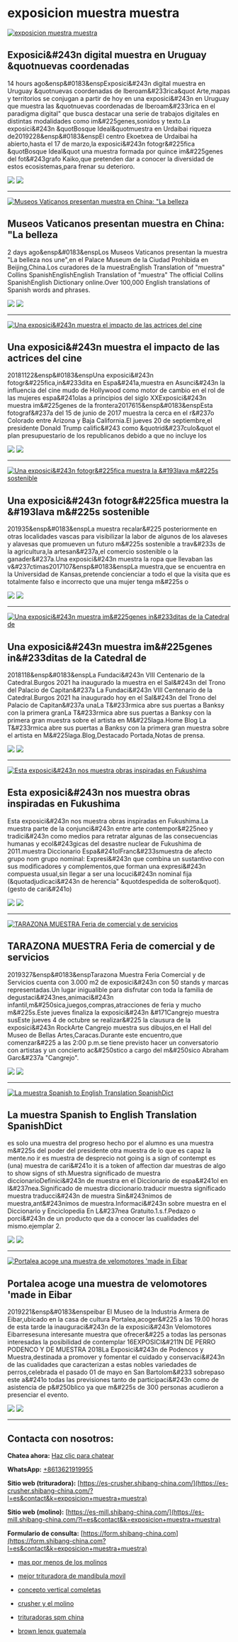 # exposicion muestra muestra

<a href="https://swt.shibang-china.com/?l=es&img&k=exposicion+muestra+muestra" target="_blank">![exposicion muestra muestra](http://static.shibang-china.com/all-800x300/155.jpg)</a>

## Exposici&#243n digital muestra en Uruguay &quotnuevas coordenadas
14 hours ago&ensp&#0183&enspExposici&#243n digital muestra en Uruguay &quotnuevas coordenadas de Iberoam&#233rica&quot Arte,mapas y territorios se conjugan a partir de hoy en una exposici&#243n en Uruguay que muestra las &quotnuevas coordenadas de Iberoam&#233rica en el paradigma digital" que busca destacar una serie de trabajos digitales en distintas modalidades como im&#225genes,sonidos y texto.La exposici&#243n &quotBosque Ideal&quotmuestra en Urdaibai riqueza de2019228&ensp&#0183&enspEl centro Ekoetxea de Urdaibai ha abierto,hasta el 17 de marzo,la exposici&#243n fotogr&#225fica &quotBosque Ideal&quot una muestra formada por quince im&#225genes del fot&#243grafo Kaiko,que pretenden dar a conocer la diversidad de estos ecosistemas,para frenar su deterioro.


<a href="https://whatsapp.shibangsoft.com/WhatsApp.php" target="_blank" title="WhatsApp">![](http://static.shibang-china.com/icon/whatsapp.png)</a> <a href="https://swt.shibang-china.com/?l=es&icon&k=exposicion+muestra+muestra" target="_blank">![](http://static.shibang-china.com/icon/chat-es.png)</a>

---

<a href="https://swt.shibang-china.com/?l=es&img&k=exposicion+muestra+muestra" target="_blank">![Museos Vaticanos presentan muestra en China: "La belleza](http://static.shibang-china.com/all-800x300/1372.jpg)</a>

## Museos Vaticanos presentan muestra en China: "La belleza
2 days ago&ensp&#0183&enspLos Museos Vaticanos presentan la muestra "La belleza nos une",en el Palace Museum de la Ciudad Prohibida en Beijing,China.Los curadores de la muestraEnglish Translation of "muestra" Collins SpanishEnglishEnglish Translation of "muestra" The official Collins SpanishEnglish Dictionary online.Over 100,000 English translations of Spanish words and phrases.


<a href="https://whatsapp.shibangsoft.com/WhatsApp.php" target="_blank" title="WhatsApp">![](http://static.shibang-china.com/icon/whatsapp.png)</a> <a href="https://swt.shibang-china.com/?l=es&icon&k=exposicion+muestra+muestra" target="_blank">![](http://static.shibang-china.com/icon/chat-es.png)</a>

---

<a href="https://swt.shibang-china.com/?l=es&img&k=exposicion+muestra+muestra" target="_blank">![Una exposici&#243n muestra el impacto de las actrices del cine](http://static.shibang-china.com/all-800x300/106.jpg)</a>

## Una exposici&#243n muestra el impacto de las actrices del cine
20181122&ensp&#0183&enspUna exposici&#243n fotogr&#225fica,in&#233dita en Espa&#241a,muestra en Asunci&#243n la influencia del cine mudo de Hollywood como motor de cambio en el rol de las mujeres espa&#241olas a principios del siglo XXExposici&#243n muestra im&#225genes de la frontera2017615&ensp&#0183&enspEsta fotograf&#237a del 15 de junio de 2017 muestra la cerca en el r&#237o Colorado entre Arizona y Baja California.El jueves 20 de septiembre,el presidente Donald Trump calific&#243 como &quotrid&#237culo&quot el plan presupuestario de los republicanos debido a que no incluye los


<a href="https://whatsapp.shibangsoft.com/WhatsApp.php" target="_blank" title="WhatsApp">![](http://static.shibang-china.com/icon/whatsapp.png)</a> <a href="https://swt.shibang-china.com/?l=es&icon&k=exposicion+muestra+muestra" target="_blank">![](http://static.shibang-china.com/icon/chat-es.png)</a>

---

<a href="https://swt.shibang-china.com/?l=es&img&k=exposicion+muestra+muestra" target="_blank">![Una exposici&#243n fotogr&#225fica muestra la &#193lava m&#225s sostenible](http://static.shibang-china.com/all-800x300/610.jpg)</a>

## Una exposici&#243n fotogr&#225fica muestra la &#193lava m&#225s sostenible
201935&ensp&#0183&enspLa muestra recalar&#225 posteriormente en otras localidades vascas para visibilizar la labor de algunos de los alaveses y alavesas que promueven un futuro m&#225s sostenible a trav&#233s de la agricultura,la artesan&#237a,el comercio sostenible o la ganader&#237a.Una exposici&#243n muestra la ropa que llevaban las v&#237ctimas2017107&ensp&#0183&enspLa muestra,que se encuentra en la Universidad de Kansas,pretende concienciar a todo el que la visita que es totalmente falso e incorrecto que una mujer tenga m&#225s o


<a href="https://whatsapp.shibangsoft.com/WhatsApp.php" target="_blank" title="WhatsApp">![](http://static.shibang-china.com/icon/whatsapp.png)</a> <a href="https://swt.shibang-china.com/?l=es&icon&k=exposicion+muestra+muestra" target="_blank">![](http://static.shibang-china.com/icon/chat-es.png)</a>

---

<a href="https://swt.shibang-china.com/?l=es&img&k=exposicion+muestra+muestra" target="_blank">![Una exposici&#243n muestra im&#225genes in&#233ditas de la Catedral de](http://static.shibang-china.com/all-800x300/286.jpg)</a>

## Una exposici&#243n muestra im&#225genes in&#233ditas de la Catedral de
2018118&ensp&#0183&enspLa Fundaci&#243n VIII Centenario de la Catedral.Burgos 2021 ha inaugurado la muestra en el Sal&#243n del Trono del Palacio de Capitan&#237a La Fundaci&#243n VIII Centenario de la Catedral.Burgos 2021 ha inaugurado hoy en el Sal&#243n del Trono del Palacio de Capitan&#237a unaLa T&#233rmica abre sus puertas a Banksy con la primera granLa T&#233rmica abre sus puertas a Banksy con la primera gran muestra sobre el artista en M&#225laga.Home Blog La T&#233rmica abre sus puertas a Banksy con la primera gran muestra sobre el artista en M&#225laga.Blog,Destacado Portada,Notas de prensa.


<a href="https://whatsapp.shibangsoft.com/WhatsApp.php" target="_blank" title="WhatsApp">![](http://static.shibang-china.com/icon/whatsapp.png)</a> <a href="https://swt.shibang-china.com/?l=es&icon&k=exposicion+muestra+muestra" target="_blank">![](http://static.shibang-china.com/icon/chat-es.png)</a>

---

<a href="https://swt.shibang-china.com/?l=es&img&k=exposicion+muestra+muestra" target="_blank">![Esta exposici&#243n nos muestra obras inspiradas en Fukushima](http://static.shibang-china.com/all-800x300/1120.jpg)</a>

## Esta exposici&#243n nos muestra obras inspiradas en Fukushima
Esta exposici&#243n nos muestra obras inspiradas en Fukushima.La muestra parte de la conjunci&#243n entre arte contempor&#225neo y tradici&#243n como medios para retratar algunas de las consecuencias humanas y ecol&#243gicas del desastre nuclear de Fukushima de 2011.muestra Diccionario Espa&#241olFranc&#233smuestra de afecto grupo nom grupo nominal: Expresi&#243n que combina un sustantivo con sus modificadores y complementos,que forman una expresi&#243n compuesta usual,sin llegar a ser una locuci&#243n nominal fija (&quotadjudicaci&#243n de herencia" &quotdespedida de soltero&quot).(gesto de cari&#241o)


<a href="https://whatsapp.shibangsoft.com/WhatsApp.php" target="_blank" title="WhatsApp">![](http://static.shibang-china.com/icon/whatsapp.png)</a> <a href="https://swt.shibang-china.com/?l=es&icon&k=exposicion+muestra+muestra" target="_blank">![](http://static.shibang-china.com/icon/chat-es.png)</a>

---

<a href="https://swt.shibang-china.com/?l=es&img&k=exposicion+muestra+muestra" target="_blank">![TARAZONA MUESTRA Feria de comercial y de servicios](http://static.shibang-china.com/all-800x300/322.jpg)</a>

## TARAZONA MUESTRA Feria de comercial y de servicios
2019327&ensp&#0183&enspTarazona Muestra Feria Comercial y de Servicios cuenta con 3.000 m2 de exposici&#243n con 50 stands y marcas representadas.Un lugar inigualible para disfrutar con toda la familia de degustaci&#243nes,animaci&#243n infantil,m&#250sica,juegos,compras,atracciones de feria y mucho m&#225s.Este jueves finaliza la exposici&#243n &#171Cangrejo muestra susEste jueves 4 de octubre se realizar&#225 la clausura de la exposici&#243n RockArte Cangrejo muestra sus dibujos,en el Hall del Museo de Bellas Artes,Caracas.Durante este encuentro,que comenzar&#225 a las 2:00 p.m.se tiene previsto hacer un conversatorio con artistas y un concierto ac&#250stico a cargo del m&#250sico Abraham Garc&#237a "Cangrejo".


<a href="https://whatsapp.shibangsoft.com/WhatsApp.php" target="_blank" title="WhatsApp">![](http://static.shibang-china.com/icon/whatsapp.png)</a> <a href="https://swt.shibang-china.com/?l=es&icon&k=exposicion+muestra+muestra" target="_blank">![](http://static.shibang-china.com/icon/chat-es.png)</a>

---

<a href="https://swt.shibang-china.com/?l=es&img&k=exposicion+muestra+muestra" target="_blank">![La muestra Spanish to English Translation SpanishDict](http://static.shibang-china.com/all-800x300/1143.jpg)</a>

## La muestra Spanish to English Translation SpanishDict
es solo una muestra del progreso hecho por el alumno es una muestra m&#225s del poder del presidente otra muestra de lo que es capaz la mente.no ir es muestra de desprecio not going is a sign of contempt es (una) muestra de cari&#241o it is a token of affection dar muestras de algo to show signs of sth.Muestra significado de muestra diccionarioDefinici&#243n de muestra en el Diccionario de espa&#241ol en l&#237nea.Significado de muestra diccionario.traducir muestra significado muestra traducci&#243n de muestra Sin&#243nimos de muestra,ant&#243nimos de muestra.Informaci&#243n sobre muestra en el Diccionario y Enciclopedia En L&#237nea Gratuito.1.s.f.Pedazo o porci&#243n de un producto que da a conocer las cualidades del mismo.ejemplar 2.


<a href="https://whatsapp.shibangsoft.com/WhatsApp.php" target="_blank" title="WhatsApp">![](http://static.shibang-china.com/icon/whatsapp.png)</a> <a href="https://swt.shibang-china.com/?l=es&icon&k=exposicion+muestra+muestra" target="_blank">![](http://static.shibang-china.com/icon/chat-es.png)</a>

---

<a href="https://swt.shibang-china.com/?l=es&img&k=exposicion+muestra+muestra" target="_blank">![Portalea acoge una muestra de velomotores 'made in Eibar](http://static.shibang-china.com/all-800x300/377.jpg)</a>

## Portalea acoge una muestra de velomotores 'made in Eibar
2019221&ensp&#0183&enspeibar El Museo de la Industria Armera de Eibar,ubicado en la casa de cultura Portalea,acoger&#225 a las 19.00 horas de esta tarde la inauguraci&#243n de la exposici&#243n Velomotores Eibarresesuna interesante muestra que ofrecer&#225 a todas las personas interesadas la posibilidad de contemplar 16EXPOSICI&#211N DE PERRO PODENCO Y DE MUESTRA 2018La Exposici&#243n de Podencos y Muestra,destinada a promover y fomentar el cuidado y conservaci&#243n de las cualidades que caracterizan a estas nobles variedades de perros,celebrada el pasado 01 de mayo en San Bartolom&#233 sobrepaso este a&#241o todas las previsiones tanto de participaci&#243n como de asistencia de p&#250blico ya que m&#225s de 300 personas acudieron a presenciar el evento.


<a href="https://whatsapp.shibangsoft.com/WhatsApp.php" target="_blank" title="WhatsApp">![](http://static.shibang-china.com/icon/whatsapp.png)</a> <a href="https://swt.shibang-china.com/?l=es&icon&k=exposicion+muestra+muestra" target="_blank">![](http://static.shibang-china.com/icon/chat-es.png)</a>

---
## Contacta con nosotros:

**Chatea ahora:** [Haz clic para chatear](https://swt.shibang-china.com?l=es&contact&k=exposicion+muestra+muestra)

**WhatsApp:**  [+8613621919955](https://whatsapp.shibangsoft.com/WhatsApp.php)

**Sitio web (trituradora):** [https://es-crusher.shibang-china.com/](https://es-crusher.shibang-china.com/?l=es&contact&k=exposicion+muestra+muestra)

**Sitio web (molino):** [https://es-mill.shibang-china.com/](https://es-mill.shibang-china.com/?l=es&contact&k=exposicion+muestra+muestra)

**Formulario de consulta:** [https://form.shibang-china.com](https://form.shibang-china.com?l=es&contact&k=exposicion+muestra+muestra)

* [mas por menos de los molinos](../72/mas%20por%20menos%20de%20los%20molinos.md)

* [mejor trituradora de mandibula movil](../75/mejor%20trituradora%20de%20mandibula%20movil.md)

* [concepto vertical completas](../74/concepto%20vertical%20completas.md)

* [crusher y el molino](../71/crusher%20y%20el%20molino.md)

* [trituradoras spm china](../70/trituradoras%20spm%20china.md)

* [brown lenox guatemala](../79/brown%20lenox%20guatemala.md)